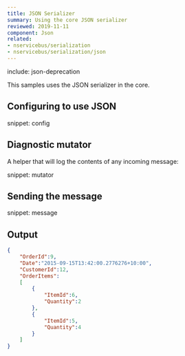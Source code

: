```yaml
---
title: JSON Serializer
summary: Using the core JSON serializer
reviewed: 2019-11-11
component: Json
related:
- nservicebus/serialization
- nservicebus/serialization/json
---
```



include: json-deprecation

This samples uses the JSON serializer in the core.


## Configuring to use JSON

snippet: config


## Diagnostic mutator

A helper that will log the contents of any incoming message:

snippet: mutator


## Sending the message

snippet: message


## Output

```json
{
	"OrderId":9,
	"Date":"2015-09-15T13:42:00.2776276+10:00",
	"CustomerId":12,
	"OrderItems":
	[
		{
			"ItemId":6,
			"Quantity":2
		},
		{
			"ItemId":5,
			"Quantity":4
		}
	]
}
```
